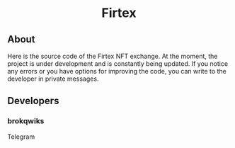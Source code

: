 <h1 align="center">Firtex</h1>

<h2>About</h2>
Here is the source code of the Firtex NFT exchange. At the moment, the project is under development and is constantly being updated. If you notice any errors or you have options for improving the code, you can write to the developer in private messages.

<h2>Developers</h2>
<h3>brokqwiks</h3>
<a scr="https://t.me/eeeeemaaae">Telegram</a>
